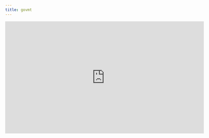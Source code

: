 ```yaml
---
title: govmt
---
```


<iframe class="rumble" width="640" height="360" src="https://rumble.com/embed/vws7zo/?pub=11vc0f" frameborder="0" allowfullscreen></iframe>